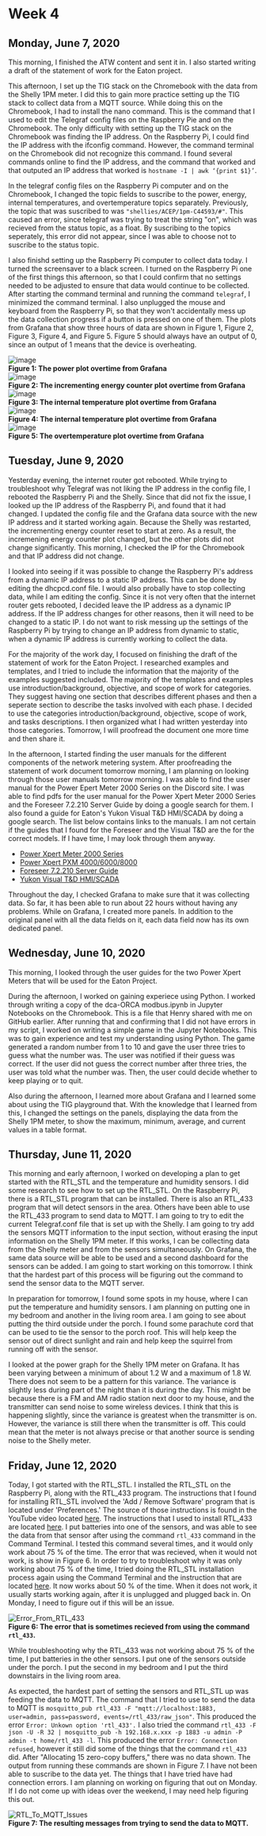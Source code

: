 # Week 4

## Monday, June 7, 2020

This morning, I finished the ATW content and sent it in. I also started writing a draft of the statement of work for the Eaton project. 

This afternoon, I set up the TIG stack on the Chromebook with the data from the Shelly 1PM meter. I did this to gain more practice setting up the TIG stack to collect data from a MQTT source. While doing this on the Chromebook, I had to install the nano command. This is the command that I used to edit the Telegraf config files on the Raspberry Pie and on the Chromebook. The only difficulty with setting up the TIG stack on the Chromebook was finding the IP address. On the Raspberry Pi, I could find the IP address with the ifconfig command. However, the command terminal on the Chromebook did not recognize this command. I found several commands online to find the IP address, and the command that worked and that outputed an IP address that worked is `hostname -I | awk ‘{print $1}’`. 

In the telegraf config files on the Raspberry Pi computer and on the Chromebook, I changed the topic fields to suscribe to the power, energy, internal temperatures, and overtemperature topics separately. Previously, the topic that was suscribed to was `"shellies/ACEP/1pm-C44593/#"`. This caused an error, since telegraf was trying to treat the string "on", which was recieved from the status topic, as a float. By suscribing to the topics seperately, this error did not appear, since I was able to choose not to suscribe to the status topic. 

I also finishd setting up the Raspberry Pi computer to collect data today. I turned the screensaver to a black screen. I turned on the Raspberry Pi one of the first things this afternoon, so that I could confirm that no settings needed to be adjusted to ensure that data would continue to be collected. After starting the command terminal and running the command `telegraf`, I minimized the command terminal. I also unplugged the mouse and keyboard from the Raspberry Pi, so that they won't accidentally mess up the data collection progress if a button is pressed on one of them. The plots from Grafana that show three hours of data are shown in Figure 1, Figure 2, Figure 3, Figure 4, and Figure 5. Figure 5 should always have an output of 0, since an output of 1 means that the device is overheating.

![image](https://user-images.githubusercontent.com/65566903/84094315-0ebc2580-a9a9-11ea-84e6-2f6eca942ffe.png) <br>
**Figure 1: The power plot overtime from Grafana** <br>
![image](https://user-images.githubusercontent.com/65566903/84094337-15e33380-a9a9-11ea-9a41-0d51f89543ec.png) <br>
**Figure 2: The incrementing energy counter plot overtime from Grafana** <br>
![image](https://user-images.githubusercontent.com/65566903/84094359-1f6c9b80-a9a9-11ea-9216-2a7f85768eeb.png) <br>
**Figure 3: The internal temperature plot overtime from Grafana** <br>
![image](https://user-images.githubusercontent.com/65566903/84094370-27c4d680-a9a9-11ea-94bf-7eb52b96dd90.png) <br>
**Figure 4: The internal temperature plot overtime from Grafana** <br>
![image](https://user-images.githubusercontent.com/65566903/84094390-2eebe480-a9a9-11ea-8dec-a3b7b407643c.png) <br>
**Figure 5: The overtemperature plot overtime from Grafana** <br>

## Tuesday, June 9, 2020
Yesterday evening, the internet router got rebooted. While trying to troubleshoot why Telegraf was not liking the IP address in the config file, I rebooted the Raspberry Pi and the Shelly. Since that did not fix the issue, I looked up the IP address of the Raspberry Pi, and found that it had changed. I updated the config file and the Grafana data source with the new IP address and it started working again. Because the Shelly was restarted, the incrementing energy counter reset to start at zero. As a result, the incremening energy counter plot changed, but the other plots did not change significantly. This morning, I checked the IP for the Chromebook and that IP address did not change.

I looked into seeing if it was possible to change the Raspberry Pi's address from a dynamic IP address to a static IP address. This can be done by editing the dhcpcd.conf file. I would also probally have to stop collecting data, while I am editing the config. Since it is not very often that the internet router gets rebooted, I decided leave the IP address as a dynamic IP address. If the IP address changes for other reasons, then it will need to be changed to a static IP. I do not want to risk messing up the settings of the Raspberry Pi by trying to change an IP address from dynamic to static, when a dynamic IP address is currently working to collect the data.

For the majority of the work day, I focused on finishing the draft of the statement of work for the Eaton Project. I researched examples and templates, and I tried to include the information that the majority of the examples suggested included. The majority of the templates and examples use introduction/background, objective, and scope of work for categories. They suggest having one section that describes different phases and then a seperate section to describe the tasks involved with each phase. I decided to use the categories introduction/background, objective, scope of work, and tasks descriptions. I then organized what I had written yesterday into those categories. Tomorrow, I will proofread the document one more time and then share it.

In the afternoon, I started finding the user manuals for the different components of the network metering system. After proofreading the statement of work document tomorrow morning, I am planning on looking through those user manuals tomorrow morning. I was able to find the user manual for the Power Epert Meter 2000 Series on the Discord site. I was able to find pdfs for the user manual for the Power Xpert Meter 2000 Series and the Foreseer 7.2.210 Server Guide by doing a google search for them. I also found a guide for Eaton's Yukon Visual T&D HMI/SCADA by doing a google search. The list below contains links to the manuals. I am not certain if the guides that I found for the Foreseer and the Visual T&D are the for the correct models. If I have time, I may look through them anyway.

* [Power Xpert Meter 2000 Series](http://m.eaton.com/ecm/groups/public/@pub/@electrical/documents/content/im02601001e.pdf) <br>
* [Power Xpert PXM 4000/6000/8000](https://www.eaton.com/ecm/groups/public/@pub/@electrical/documents/content/im02601004e.pdf) <br>
* [Foreseer 7.2.210 Server Guide](https://www.eaton.com/content/dam/eaton/services/eess/eess-documents/foreseer-7-2/eaton-foreseer-72210-server-guide-mn152049en.pdf) <br>
* [Yukon Visual T&D HMI/SCADA](https://www.eaton.com/content/dam/eaton/products/utility-and-grid-solutions/grid-automation-systems/hmi-scada/yukon-visual-td-hmi-scada-br914001en.pdf) <br>

Throughout the day, I checked Grafana to make sure that it was collecting data. So far, it has been able to run about 22 hours without having any problems. While on Grafana, I created more panels. In addition to the original panel with all the data fields on it, each data field now has its own dedicated panel. 

## Wednesday, June 10, 2020
This morning, I looked through the user guides for the two Power Xpert Meters that will be used for the Eaton Project. 

During the afternoon, I worked on gaining experiece using Python. I worked through writing a copy of the dca-ORCA modbus.ipynb in Jupyter Notebooks on the Chromebook. This is a file that Henry shared with me on GitHub earlier. After running that and confirming that I did not have errors in my script, I worked on writing a simple game in the Jupyter Notebooks. This was to gain experience and test my understanding using Python. The game generated a random number from 1 to 10 and gave the user three tries to guess what the number was. The user was notified if their guess was correct. If the user did not guess the correct number after three tries, the user was told what the number was. Then, the user could decide whether to keep playing or to quit.

Also during the afternoon, I learned more about Grafana and I learned some about using the TIG playground that. With the knowledge that I learned from this, I changed the settings on the panels, displaying the data from the Shelly 1PM meter, to show the maximum, minimum, average, and current values in a table format.

## Thursday, June 11, 2020
This morning and early afternoon, I worked on developing a plan to get started with the RTL_STL and the temperature and humidity sensors. I did some research to see how to set up the RTL_STL. On the Raspberry Pi, there is a RTL_STL program that can be installed. There is also an RTL_433 program that will detect sensors in the area. Others have been able to use the RTL_433 program to send data to MQTT. I am going to try to edit the current Telegraf.conf file that is set up with the Shelly. I am going to try add the sensors MQTT information to the input section, without erasing the input information on the Shelly 1PM meter. If this works, I can be collecting data from the Shelly meter and from the sensors simultaneously. On Grafana, the same data source will be able to be used and a second dashboard for the sensors can be added. I am going to start working on this tomorrow. I think that the hardest part of this process will be figuring out the command to send the sensor data to the MQTT server. 

In preparation for tomorrow, I found some spots in my house, where I can put the temperature and humidity sensors. I am planning on putting one in my bedroom and another in the living room area. I am going to see about putting the third outside under the porch. I found some parachute cord that can be used to tie the sensor to the porch roof. This will help keep the sensor out of direct sunlight and rain and help keep the squirrel from running off with the sensor. 

I looked at the power graph for the Shelly 1PM meter on Grafana. It has been varying between a minimum of about 1.2 W and a maximum of 1.8 W. There does not seem to be a pattern for this variance. The variance is slightly less during part of the night than it is during the day. This might be because there is a FM and AM radio station next door to my house, and the transmitter can send noise to some wireless devices. I think that this is happening slightly, since the variance is greatest when the transmitter is on. However, the variance is still there when the transmitter is off. This could mean that the meter is not always precise or that another source is sending noise to the Shelly meter.

## Friday, June 12, 2020
Today, I got started with the RTL_STL. I installed the RTL_STL on the Raspberry Pi, along with the RTL_433 program. The instructions that I found for installing RTL_STL involved the 'Add / Remove Software' program that is located under 'Preferences.' The source of those instructions is found in the YouTube video located [here](https://www.youtube.com/watch?v=h-JA4Rs2b2M). The instructions that I used to install RTL_433 are located [here](https://sdr-setup-notes.readthedocs.io/en/latest/dev_rtlsdr.html#rtl-433-tool-setup). I put batteries into one of the sensors, and was able to see the data from that sensor after using the command `rtl_433` command in the Command Terminal. I tested this command several times, and it would only work about 75 % of the time. The error that was recieved, when it would not work, is show in Figure 6. In order to try to troubleshoot why it was only working about 75 % of the time, I tried doing the RTL_STL installation process again using the Command Terminal and the instruction that are located [here](https://sdr-setup-notes.readthedocs.io/en/latest/dev_rtlsdr.html#native-rtl-sdr-setup). It now works about 50 % of the time. When it does not work, it usually starts working again, after it is unplugged and plugged back in. On Monday, I need to figure out if this will be an issue. 

![Error_From_RTL_433](https://user-images.githubusercontent.com/65566903/84556530-e5183c80-accf-11ea-9f3c-ed4ab9506920.png) <br>
**Figure 6: The error that is sometimes recieved from using the command `rtl_433`.** <br>

While troubleshooting why the RTL_433 was not working about 75 % of the time, I put batteries in the other sensors. I put one of the sensors outside under the porch. I put the second in my bedroom and I put the third downstairs in the living room area. 

As expected, the hardest part of setting the sensors and RTL_STL up was feeding the data to MQTT. The command that I tried to use to send the data to MQTT is `mosquitto_pub rtl_433 -F "mqtt://localhost:1883, user=admin, pass=password, events=/rtl_433/raw_json"`. This produced the error `Error: Unkown option 'rtl_433'.` I also tried the command `rtl_433 -F json -U -R 32 | mosquitto_pub -h 192.168.x.xxx -p 1883 -u admin -P admin -t home/rtl_433 -l`. This produced the error `Error: Connection refused`, however it still did some of the things that the command `rtl_433` did. After "Allocating 15 zero-copy buffers," there was no data shown. The output from running these commands are shown in Figure 7. I have not been able to suscribe to the data yet. The things that I have tried have had connection errors. I am planning on working on figuring that out on Monday. If I do not come up with ideas over the weekend, I may need help figuring this out.

![RTL_To_MQTT_Issues](https://user-images.githubusercontent.com/65566903/84556934-e434da00-acd2-11ea-8989-2b2b030cacd9.png) <br>
**Figure 7: The resulting messages from trying to send the data to MQTT.** <br>
